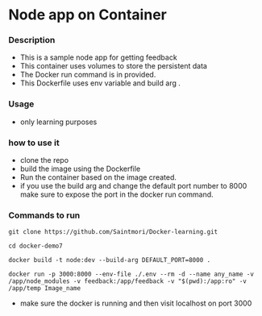 # Node app on Container

### Description
- This is a sample node app for getting feedback
- This container uses volumes to store the persistent data
- The Docker run command is in provided.
- This Dockerfile uses env variable and build arg .

### Usage
- only learning purposes 

### how to use it
- clone the repo
- build the image using the Dockerfile
- Run the container based on the image created.
- if you use the build arg and change the default port number to 8000 make sure to expose the port in the docker run command.

### Commands to run 

```
git clone https://github.com/Saintmori/Docker-learning.git
```
```
cd docker-demo7
```
```
docker build -t node:dev --build-arg DEFAULT_PORT=8000 .
```
```
docker run -p 3000:8000 --env-file ./.env --rm -d --name any_name -v /app/node_modules -v feedback:/app/feedback -v "$(pwd):/app:ro" -v /app/temp Image_name
```
- make sure the docker is running and then visit localhost on port 3000
